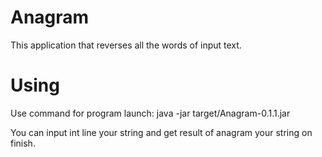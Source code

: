 # Anagram
This application that reverses all the words of input text.

# Using 
Use command for program launch: 
java -jar target/Anagram-0.1.1.jar

You can input int line your string and get result of anagram your string on finish. 